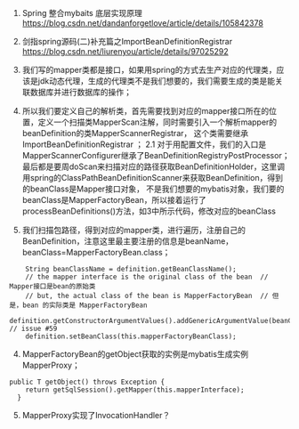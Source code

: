 1. Spring 整合mybaits 底层实现原理 https://blog.csdn.net/dandanforgetlove/article/details/105842378
2. 剑指spring源码(二)补充篇之ImportBeanDefinitionRegistrar https://blog.csdn.net/liurenyou/article/details/97025292

1. 我们写的mapper类都是接口，如果用spring的方式去生产对应的代理类，应该是jdk动态代理，生成的代理类不是我们想要的，我们需要生成的类是能关联数据库并进行数据库的操作；
2. 所以我们要定义自己的解析类，首先需要找到对应的mapper接口所在的位置，定义一个扫描类MapperScan注解，同时需要引入一个解析mapper的beanDefinition的类MapperScannerRegistrar，
这个类需要继承 ImportBeanDefinitionRegistrar ；
    2.1 对于用配置文件，我们的入口是MapperScannerConfigurer继承了BeanDefinitionRegistryPostProcessor；
    最后都是要周doScan来扫描对应的路径获取BeanDefinitionHolder，这里调用spring的ClassPathBeanDefinitionScanner来获取BeanDefinition，得到的beanClass是Mapper接口对象，
    不是我们想要的mybatis对象，我们要的beanClass是MapperFactoryBean，所以接着运行了processBeanDefinitions()方法，如3中所示代码，修改对应的beanClass
3. 我们扫描包路径，得到对应的mapper类，进行遍历，注册自己的BeanDefinition，注意这里最主要注册的信息是beanName，beanClass=MapperFactoryBean.class；
```
    String beanClassName = definition.getBeanClassName();
    // the mapper interface is the original class of the bean  // Mapper接口是bean的原始类
    // but, the actual class of the bean is MapperFactoryBean  // 但是，bean 的实际类是 MapperFactoryBean
    definition.getConstructorArgumentValues().addGenericArgumentValue(beanClassName); // issue #59
    definition.setBeanClass(this.mapperFactoryBeanClass);
```
4. MapperFactoryBean的getObject获取的实例是mybatis生成实例 MapperProxy；
```
public T getObject() throws Exception {
    return getSqlSession().getMapper(this.mapperInterface);
  }
```
5. MapperProxy实现了InvocationHandler？
